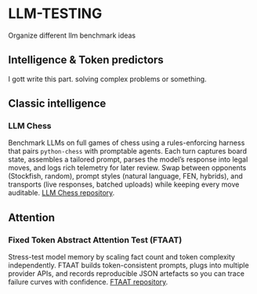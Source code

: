 # LLM-TESTING
Organize different llm benchmark ideas

## Intelligence & Token predictors 
I gott write this part. solving complex problems or something.

## Classic intelligence

### LLM Chess
Benchmark LLMs on full games of chess using a rules-enforcing harness that pairs `python-chess` with promptable agents. Each turn captures board state, assembles a tailored prompt, parses the model’s response into legal moves, and logs rich telemetry for later review. Swap between opponents (Stockfish, random), prompt styles (natural language, FEN, hybrids), and transports (live responses, batched uploads) while keeping every move auditable. [LLM Chess repository](https://github.com/MarcoBetti1/llmchess/tree/Doc).

## Attention

### Fixed Token Abstract Attention Test (FTAAT)
Stress-test model memory by scaling fact count and token complexity independently. FTAAT builds token-consistent prompts, plugs into multiple provider APIs, and records reproducible JSON artefacts so you can trace failure curves with confidence. [FTAAT repository](https://github.com/MarcoBetti1/FTAAT).
